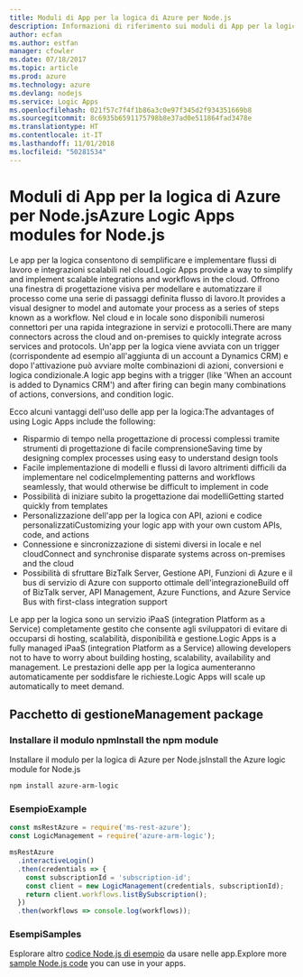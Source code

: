 ```yaml
---
title: Moduli di App per la logica di Azure per Node.js
description: Informazioni di riferimento sui moduli di App per la logica di Azure per Node.js
author: ecfan
ms.author: estfan
manager: cfowler
ms.date: 07/18/2017
ms.topic: article
ms.prod: azure
ms.technology: azure
ms.devlang: nodejs
ms.service: Logic Apps
ms.openlocfilehash: 021f57c7f4f1b86a3c0e97f345d2f934351669b8
ms.sourcegitcommit: 8c6935b6591175798b8e37ad0e511864fad3478e
ms.translationtype: HT
ms.contentlocale: it-IT
ms.lasthandoff: 11/01/2018
ms.locfileid: "50281534"
---
```

# <a name="azure-logic-apps-modules-for-nodejs"></a><span data-ttu-id="62749-103">Moduli di App per la logica di Azure per Node.js</span><span class="sxs-lookup"><span data-stu-id="62749-103">Azure Logic Apps modules for Node.js</span></span>

<span data-ttu-id="62749-104">Le app per la logica consentono di semplificare e implementare flussi di lavoro e integrazioni scalabili nel cloud.</span><span class="sxs-lookup"><span data-stu-id="62749-104">Logic Apps provide a way to simplify and implement scalable integrations and workflows in the cloud.</span></span> <span data-ttu-id="62749-105">Offrono una finestra di progettazione visiva per modellare e automatizzare il processo come una serie di passaggi definita flusso di lavoro.</span><span class="sxs-lookup"><span data-stu-id="62749-105">It provides a visual designer to model and automate your process as a series of steps known as a workflow.</span></span> <span data-ttu-id="62749-106">Nel cloud e in locale sono disponibili numerosi connettori per una rapida integrazione in servizi e protocolli.</span><span class="sxs-lookup"><span data-stu-id="62749-106">There are many connectors across the cloud and on-premises to quickly integrate across services and protocols.</span></span> <span data-ttu-id="62749-107">Un'app per la logica viene avviata con un trigger (corrispondente ad esempio all'aggiunta di un account a Dynamics CRM) e dopo l'attivazione può avviare molte combinazioni di azioni, conversioni e logica condizionale.</span><span class="sxs-lookup"><span data-stu-id="62749-107">A logic app begins with a trigger (like 'When an account is added to Dynamics CRM') and after firing can begin many combinations of actions, conversions, and condition logic.</span></span>

<span data-ttu-id="62749-108">Ecco alcuni vantaggi dell'uso delle app per la logica:</span><span class="sxs-lookup"><span data-stu-id="62749-108">The advantages of using Logic Apps include the following:</span></span>
- <span data-ttu-id="62749-109">Risparmio di tempo nella progettazione di processi complessi tramite strumenti di progettazione di facile comprensione</span><span class="sxs-lookup"><span data-stu-id="62749-109">Saving time by designing complex processes using easy to understand design tools</span></span>
- <span data-ttu-id="62749-110">Facile implementazione di modelli e flussi di lavoro altrimenti difficili da implementare nel codice</span><span class="sxs-lookup"><span data-stu-id="62749-110">Implementing patterns and workflows seamlessly, that would otherwise be difficult to implement in code</span></span>
- <span data-ttu-id="62749-111">Possibilità di iniziare subito la progettazione dai modelli</span><span class="sxs-lookup"><span data-stu-id="62749-111">Getting started quickly from templates</span></span>
- <span data-ttu-id="62749-112">Personalizzazione dell'app per la logica con API, azioni e codice personalizzati</span><span class="sxs-lookup"><span data-stu-id="62749-112">Customizing your logic app with your own custom APIs, code, and actions</span></span>
- <span data-ttu-id="62749-113">Connessione e sincronizzazione di sistemi diversi in locale e nel cloud</span><span class="sxs-lookup"><span data-stu-id="62749-113">Connect and synchronise disparate systems across on-premises and the cloud</span></span>
- <span data-ttu-id="62749-114">Possibilità di sfruttare BizTalk Server, Gestione API, Funzioni di Azure e il bus di servizio di Azure con supporto ottimale dell'integrazione</span><span class="sxs-lookup"><span data-stu-id="62749-114">Build off of BizTalk server, API Management, Azure Functions, and Azure Service Bus with first-class integration support</span></span>

<span data-ttu-id="62749-115">Le app per la logica sono un servizio iPaaS (integration Platform as a Service) completamente gestito che consente agli sviluppatori di evitare di occuparsi di hosting, scalabilità, disponibilità e gestione.</span><span class="sxs-lookup"><span data-stu-id="62749-115">Logic Apps is a fully managed iPaaS (integration Platform as a Service) allowing developers not to have to worry about building hosting, scalability, availability and management.</span></span> <span data-ttu-id="62749-116">Le prestazioni delle app per la logica aumenteranno automaticamente per soddisfare le richieste.</span><span class="sxs-lookup"><span data-stu-id="62749-116">Logic Apps will scale up automatically to meet demand.</span></span>

## <a name="management-package"></a><span data-ttu-id="62749-117">Pacchetto di gestione</span><span class="sxs-lookup"><span data-stu-id="62749-117">Management package</span></span>

### <a name="install-the-npm-module"></a><span data-ttu-id="62749-118">Installare il modulo npm</span><span class="sxs-lookup"><span data-stu-id="62749-118">Install the npm module</span></span>

<span data-ttu-id="62749-119">Installare il modulo per la logica di Azure per Node.js</span><span class="sxs-lookup"><span data-stu-id="62749-119">Install the Azure logic module for Node.js</span></span>

```bash
npm install azure-arm-logic
```

### <a name="example"></a><span data-ttu-id="62749-120">Esempio</span><span class="sxs-lookup"><span data-stu-id="62749-120">Example</span></span>

```javascript
const msRestAzure = require('ms-rest-azure');
const LogicManagement = require('azure-arm-logic');

msRestAzure
  .interactiveLogin()
  .then(credentials => {
    const subscriptionId = 'subscription-id';
    const client = new LogicManagement(credentials, subscriptionId);
    return client.workflows.listBySubscription();
  })
  .then(workflows => console.log(workflows));
```

### <a name="samples"></a><span data-ttu-id="62749-121">Esempi</span><span class="sxs-lookup"><span data-stu-id="62749-121">Samples</span></span>

<span data-ttu-id="62749-122">Esplorare altro [codice Node.js di esempio](https://azure.microsoft.com/resources/samples/?platform=nodejs) da usare nelle app.</span><span class="sxs-lookup"><span data-stu-id="62749-122">Explore more [sample Node.js code](https://azure.microsoft.com/resources/samples/?platform=nodejs) you can use in your apps.</span></span>
